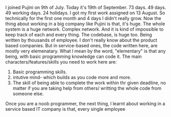 I joined Pujini on 9th of July. Today it's 19th of September. 73 days. 49 days. 49 working days. 24 holidays. I got my first work assigned on 13 August. So technically for the first one month and 4 days I didn't really grow. Now the thing about working in a big company like Pujini is that, it's huge. The whole system is a huge network. Complex network. And it is kind of impossible to keep track of each and every thing. The codebase, is huge too. Being written by thousands of employee. I don't really know about the product based companies. But in service-based ones, the code written here, are mostly very elemenatary. What I mean by the word, "elementary" is that any being, with basic programming knowledge can code it. The main characters/features/skills you need to work here are:
1. Basic programming skills.
2. intutive mind- which builds as you code more and more.
3. The skill of being able to complete the work within thr given deadline, no matter if you are taking help from others/ writting the whole code from someone else.

Once you are a noob programmer, the next thing, I learnt about working in a service based IT company is that, every single employee 

